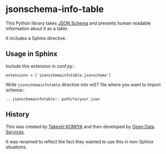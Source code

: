 # jsonschema-info-table

This Python library takes [JSON Schema](http://json-schema.org/) and presents human readable information about it as a table.

It includes a Sphinx directive.

## Usage in Sphinx

Include this extension in conf.py::

    extensions = ['jsonschemainfotable.jsonschema']

Write ``jsonschemainfotable`` directive into reST file where you want to import schema::

    .. jsonschemainfotable:: path/to/your.json

## History

This was created by [Takeshi KOMIYA](https://github.com/tk0miya/sphinxcontrib-jsonschema)
and then developed by [Open Data Services](http://opendataservices.coop/).

It was renamed to reflect the fact they wanted to use this in non-Sphinx situations.
